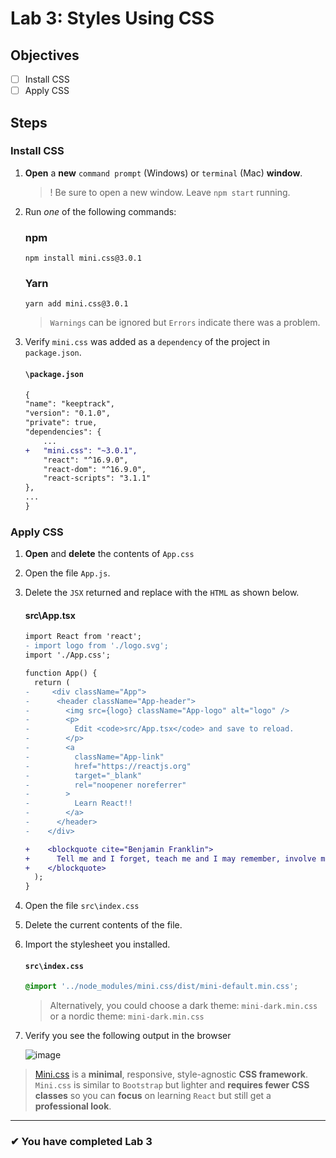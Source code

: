 # Lab 3: Styles Using CSS

## Objectives

- [ ] Install CSS
- [ ] Apply CSS

## Steps

### Install CSS

1.  **Open** a **new** `command prompt` (Windows) or `terminal` (Mac) **window**.
    > ! Be sure to open a new window. Leave `npm start` running.
2.  Run _one_ of the following commands:

    ### npm

    ```
    npm install mini.css@3.0.1
    ```

    ### Yarn

    ```
    yarn add mini.css@3.0.1
    ```

    > `Warnings` can be ignored but `Errors` indicate there was a problem.

3.  Verify `mini.css` was added as a `dependency` of the project in `package.json`.

    #### `\package.json`

    ```diff
    {
    "name": "keeptrack",
    "version": "0.1.0",
    "private": true,
    "dependencies": {
        ...
    +   "mini.css": "~3.0.1",
        "react": "^16.9.0",
        "react-dom": "^16.9.0",
        "react-scripts": "3.1.1"
    },
    ...
    }
    ```

### Apply CSS

1. **Open** and **delete** the contents of `App.css`
2. Open the file `App.js`.
3. Delete the `JSX` returned and replace with the `HTML` as shown below.

   #### src\App.tsx

   ```diff
   import React from 'react';
   - import logo from './logo.svg';
   import './App.css';

   function App() {
     return (
   -     <div className="App">
   -      <header className="App-header">
   -        <img src={logo} className="App-logo" alt="logo" />
   -        <p>
   -          Edit <code>src/App.tsx</code> and save to reload.
   -        </p>
   -        <a
   -          className="App-link"
   -          href="https://reactjs.org"
   -          target="_blank"
   -          rel="noopener noreferrer"
   -        >
   -          Learn React!!
   -        </a>
   -      </header>
   -    </div>

   +    <blockquote cite="Benjamin Franklin">
   +      Tell me and I forget, teach me and I may remember, involve me +and I learn.
   +    </blockquote>
     );
   }
   ```

4. Open the file `src\index.css`
5. Delete the current contents of the file.
6. Import the stylesheet you installed.
   #### `src\index.css`
   ```css
   @import '../node_modules/mini.css/dist/mini-default.min.css';
   ```
   > Alternatively, you could choose a dark theme: `mini-dark.min.css` or a nordic theme: `mini-dark.min.css`
7. Verify you see the following output in the browser

   ![image](https://user-images.githubusercontent.com/1474579/64926635-c2eb9f80-d7cd-11e9-8ff7-84660d706ff9.png)

> [Mini.css](https://minicss.org/) is a **minimal**, responsive, style-agnostic **CSS framework**. `Mini.css` is similar to `Bootstrap` but lighter and **requires fewer CSS classes** so you can **focus** on learning `React` but still get a **professional look**.

---

### &#10004; You have completed Lab 3
